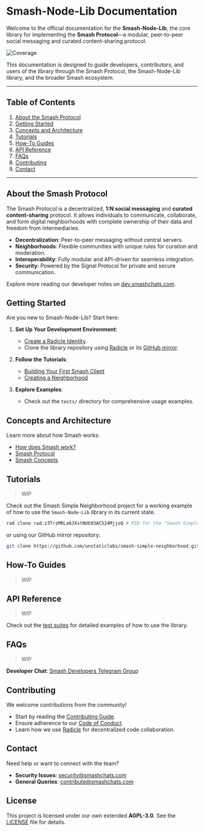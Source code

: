 # Smash-Node-Lib Documentation

Welcome to the official documentation for the **Smash-Node-Lib**, the core library for implementing the **Smash Protocol**—a modular, peer-to-peer social messaging and curated content-sharing protocol.

![Coverage](https://img.shields.io/endpoint?url=https://gist.githubusercontent.com/rw110-bot/66dfa344179fb9863c863cb55e5ffc5b/raw/jest-coverage-comment__main.json)

This documentation is designed to guide developers, contributors, and users of the library through the Smash Protocol, the Smash-Node-Lib library, and the broader Smash ecosystem.

---

## **Table of Contents**

1. [About the Smash Protocol](#about-the-smash-protocol)
2. [Getting Started](#getting-started)
3. [Concepts and Architecture](#concepts-and-architecture)
4. [Tutorials](#tutorials)
5. [How-To Guides](#how-to-guides)
6. [API Reference](#api-reference)
7. [FAQs](#faqs)
8. [Contributing](#contributing)
9. [Contact](#contact)

---

## **About the Smash Protocol**

The Smash Protocol is a decentralized, **1:N social messaging** and **curated content-sharing** protocol. It allows individuals to communicate, collaborate, and form digital neighborhoods with complete ownership of their data and freedom from intermediaries.

- **Decentralization**: Peer-to-peer messaging without central servers.
- **Neighborhoods**: Flexible communities with unique rules for curation and moderation.
- **Interoperability**: Fully modular and API-driven for seamless integration.
- **Security**: Powered by the Signal Protocol for private and secure communication.

Explore more reading our developer notes on [dev.smashchats.com](https://dev.smashchats.com/).

## **Getting Started**

Are you new to Smash-Node-Lib? Start here:

1. **Set Up Your Development Environment**:

    - [Create a Radicle Identity](https://radicle.xyz/guides/user#come-into-being-from-the-elliptic-aether).
    - Clone the library repository using [Radicle](https://radicle.xyz/) or its [GitHub mirror](https://github.com/unstaticlabs/smash-node-lib).

2. **Follow the Tutorials**:

    - [Building Your First Smash Client](./tutorials/first-smash-client.md)
    - [Creating a Neighborhood](./tutorials/create-neighborhood.md)

3. **Explore Examples**:
    - Check out the `tests/` directory for comprehensive usage examples.

## **Concepts and Architecture**

Learn more about how Smash works:

- [How does Smash work?](https://dev.smashchats.com/How%20does%20Smash%20work)
- [Smash Protocol](https://dev.smashchats.com/Smash%20Protocol)
- [Smash Concepts](https://dev.smashchats.com/smash%20concepts)

## **Tutorials**

> WIP

Check out the Smash Simple Neighborhood project for a working example of how to use the `Smash-Node-Lib` library in its current state.

```bash
rad clone rad:z3TrzMRLa6JXstNUb93AC524MjjoQ # RID for the "Smash Simple Neighborhood" project
```

or using our GitHub mirror repository:

```bash
git clone https://github.com/unstaticlabs/smash-simple-neighborhood.git
```

## **How-To Guides**

> WIP

## **API Reference**

> WIP

Check out the [test suites](../tests) for detailed examples of how to use the library.

## **FAQs**

> WIP

**Developer Chat**: [Smash Developers Telegram Group](https://t.me/+kbJ8MNR1tjViZjdk)

## **Contributing**

We welcome contributions from the community!

- Start by reading the [Contributing Guide](./CONTRIBUTING.md).
- Ensure adherence to our [Code of Conduct](./CODE_OF_CONDUCT.md).
- Learn how we use [Radicle](https://radicle.xyz/) for decentralized code collaboration.

## **Contact**

Need help or want to connect with the team?

- **Security Issues**: [security@smashchats.com](mailto:security@smashchats.com)
- **General Queries**: [contribute@smashchats.com](mailto:contribute@smashchats.com)

## **License**

This project is licensed under our own extended **AGPL-3.0**. See the [LICENSE](../LICENSE) file for details.
